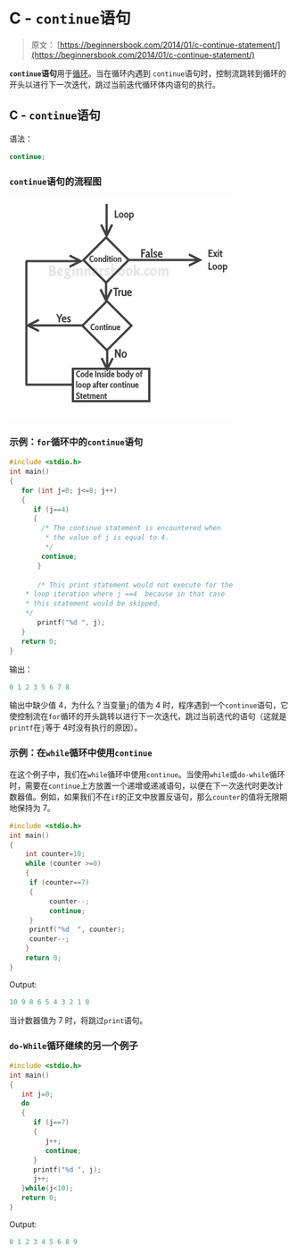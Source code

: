 # C - `continue`语句

> 原文： [https://beginnersbook.com/2014/01/c-continue-statement/](https://beginnersbook.com/2014/01/c-continue-statement/)

**`continue`语句**用于[循环](https://beginnersbook.com/2014/01/c-loops-examples/)。当在循环内遇到 `continue`语句时，控制流跳转到循环的开头以进行下一次迭代，跳过当前迭代循环体内语句的执行。

## C - `continue`语句

语法：

```c
continue;
```

### `continue`语句的流程图

![C Continue Statement](img/ad995c04efb96f25cb805473c4d08b18.jpg)

### 示例：`for`循环中的`continue`语句

```c
#include <stdio.h>
int main()
{
   for (int j=0; j<=8; j++)
   {
      if (j==4)
      {
	    /* The continue statement is encountered when
	     * the value of j is equal to 4.
	     */
	    continue;
       }

       /* This print statement would not execute for the
	* loop iteration where j ==4  because in that case
	* this statement would be skipped.
	*/
       printf("%d ", j);
   }
   return 0;
}

```

输出：

```c
0 1 2 3 5 6 7 8
```

输出中缺少值 4，为什么？当变量`j`的值为 4 时，程序遇到一个`continue`语句，它使控制流在`for`循环的开头跳转以进行下一次迭代，跳过当前迭代的语句（这就是`printf`在`j`等于 4时没有执行的原因）。

### 示例：在`while`循环中使用`continue`

在这个例子中，我们在`while`循环中使用`continue`。当使用`while`或`do-while`循环时，需要在`continue`上方放置一个递增或递减语句，以便在下一次迭代时更改计数器值。例如，如果我们不在`if`的正文中放置反语句，那么`counter`的值将无限期地保持为 7。

```c
#include <stdio.h>
int main()
{
    int counter=10;
    while (counter >=0)
    {
	 if (counter==7)
	 {
	      counter--;
	      continue;
	 }
	 printf("%d  ", counter);
	 counter--;
    }
    return 0;
}

```

Output:

```c
10 9 8 6 5 4 3 2 1 0
```

当计数器值为 7 时，将跳过`print`语句。

### `do-While`循环继续的另一个例子

```c
#include <stdio.h>
int main()
{
   int j=0;
   do
   {
      if (j==7)
      {
         j++;
         continue;
      }
      printf("%d ", j);
      j++;
   }while(j<10);
   return 0;
}

```

Output:

```c
0 1 2 3 4 5 6 8 9
```